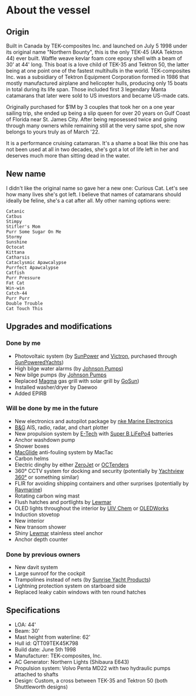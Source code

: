 # About the vessel


## Origin

Built in Canada by TEK-composites Inc. and launched on July 5 1998 under its original name "Northern Bounty", this is the only TEK-45 (AKA Tektron 44) ever built.
Waffle weave kevlar foam core epoxy shell with a beam of 30' at 44' long.  This boat is a love child of TEK-35 and Tektron 50, the latter being at one point one of the fastest multihulls in the world.  TEK-composites Inc. was a subsidiary of Tektron Equipment Corporation formed in 1986 that mostly manufactured airplane and helicopter hulls, producing only 15 boats in total during its life span.
Those included first 3 legendary Manta catamarans that later were sold to US investors and became US-made cats.

Originally purchased for $1M by 3 couples that took her on a one year sailing trip, she ended up being a slip queen for over 20 years on Gulf Coast of Florida near St. James City.
After being reposessed twice and going through many owners while remaining still at the very same spot, she now belongs to yours truly as of March '22.

It is a performance cruising catamaran.
It's a shame a boat like this one has not been used at all in two decades, she's got a lot of life left in her and deserves much more than sitting dead in the water.


## New name

I didn't like the original name so gave her a new one: Curious Cat.
Let's see how many lives she's got left.
I believe that names of catamarans should ideally be feline, she's a cat after all.
My other naming options were:

```
Catanic
Catbus
Stimpy
Stifler's Mom
Purr Some Sugar On Me
Stormy
Sunshine
Octocat
Kittana
Catharsis
Cataclysmic Apawcalypse
Purrfect Apawcalypse
Catfish
Purr Pressure
Fat Cat
Win-win
Catch-44
Purr Purr
Double Trouble
Cat Touch This
```


## Upgrades and modifications

### Done by me

 - Photovoltaic system (by [SunPower](https://us.sunpower.com/products/solar-panels) and [Victron](https://www.victronenergy.com), purchased through [SunPoweredYachts](https://www.sunpoweredyachts.com))
 - High bilge water alarms (by [Johnson Pumps](https://www.spxflow.com/products/application?application=marine&subApplications=recreational-marine))
 - New bilge pumps (by [Johnson Pumps](https://www.spxflow.com/products/application?application=marine&subApplications=recreational-marine)
 - Replaced [Magma](https://magmaproducts.com/collections/grills-marine) gas grill with solar grill by [GoSun](https://gosun.co/products/sport-marine))
 - Installed washer/dryer by Daewoo
 - Added EPIRB

### Will be done by me in the future

 - New electronics and autopilot package by [nke Marine Electronics](http://nke-marine-electronics.com)
 - [B&G](https://www.bandg.com) AIS, radio, radar, and chart plotter
 - New propulsion system by [E-Tech](https://starboats.eu/electric-drives/) with [Super B LiFePo4](https://www.super-b.com/en/lithium-marine-batteries/leisure-marine) batteries
 - Anchor washdown pump
 - Shower boxes
 - [MacGlide](https://www.macglide.eu) anti-fouling system by MacTac
 - Carbon helms
 - Electric dinghy by either [ZeroJet](https://www.zerojet.nz) or [OCTenders](https://octenders.co.nz)
 - 360° CCTV system for docking and security (potentially by [Yachtview 360°](http://www.yachtview360.eu) or something similar)
 - FLIR for avoiding shipping containers and other surprises (potentially by [Raymarine](https://www.raymarine.com/flir-thermal-cameras/))
 - Rotating carbon wing mast
 - Flush hatches and portlights by [Lewmar](https://www.lewmar.com/hatches)
 - OLED lights throughout the interior by [UIV Chem](http://www.ioledlight.com) or [OLEDWorks](http://oledworks.com)
 - Induction stovetop
 - New interior
 - New transom shower
 - Shiny [Lewmar](https://www.lewmar.com) stainless steel anchor
 - Anchor depth counter

### Done by previous owners

 - New davit system
 - Large sunroof for the cockpit
 - Trampolines instead of nets (by [Sunrise Yacht Products](https://multihullnets.com))
 - Lightning protection system on starboard side
 - Replaced leaky cabin windows with ten round hatches


## Specifications

- LOA: 44'
- Beam: 30'
- Mast height from waterline: 62'
- Hull id: QTT09TEK45K798
- Build date: June 5th 1998
- Manufacturer: TEK-composites, Inc.
- AC Generator: Northern Lights (Shibaura E643)
- Propulsion system: Volvo Penta MD22 with two hydraulic pumps attached to shafts
- Design: Custom, a cross between TEK-35 and Tektron 50 (both Shuttleworth designs)
